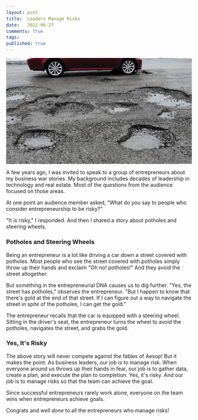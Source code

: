 ```yaml
---
layout: post
title:  Leaders Manage Risks
date:   2022-06-27
comments: true
tags: 
published: true
---
```

<img src="/images/car_pot_holes.jpg" align="center" width="600" padding="10" alt="Navigating Around PotHoles" title="Navigating Around Potholes" />

A few years ago, I was invited to speak to a group of entrepreneurs about my business war stories. My background includes decades of leadership in technology and real estate. Most of the questions from the audience focused on those areas.

At one point an audience member asked, "What do you say to people who consider entrepreneurship to be risky?"

"It _is_ risky," I responded. And then I shared a story about potholes and steering wheels.
 
<!--more-->

### Potholes and Steering Wheels

Being an entrepreneur is a lot like driving a car down a street covered with potholes. Most people who see the street covered with potholes simply throw up their hands and exclaim "Oh no! potholes!" And they avoid the street altogether.

But something in the entrepreneurial DNA causes us to dig further. "Yes, the street has potholes," observes the entrepreneur. "But I happen to know that there's gold at the end of that street. If I can figure out a way to navigate the street in spite of the potholes, I can get the gold."

The entrepreneur recalls that the car is equipped with a steering wheel. Sitting in the driver's seat, the entrepreneur turns the wheel to avoid the potholes, navigates the street, and grabs the gold.

### Yes, It's Risky

The above story will never compete against the fables of Aesop! But it makes the point. As business leaders, our job is to manage risk. When everyone around us throws up their hands in fear, our job is to gather data, create a plan, and execute the plan to completion. Yes, it's risky. And our job is to manage risks so that the team can achieve the goal.

Since successful entrepreneurs rarely work alone, everyone on the team wins when entrepreneurs achieve goals.

Congrats and _well done_ to all the entrepreneurs who manage risks!
